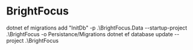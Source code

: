 # BrightFocus

dotnet ef migrations add "InitDb" -p .\BrightFocus.Data --startup-project .\BrightFocus -o Persistance/Migrations
dotnet ef database update --project .\BrightFocus
